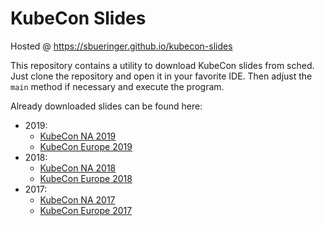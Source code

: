 # KubeCon Slides

Hosted @ https://sbueringer.github.io/kubecon-slides

This repository contains a utility to download KubeCon slides from sched. Just clone the repository and open it in your favorite IDE. Then adjust the `main` method if necessary and execute the program.

Already downloaded slides can be found here:
* 2019:
    * [KubeCon NA 2019](https://github.com/sbueringer/kubecon-slides/tree/master/slides/2019-kubecon-na/README.md)
    * [KubeCon Europe 2019](https://github.com/sbueringer/kubecon-slides/tree/master/slides/2019-kubecon-eu/README.md)
* 2018:
    * [KubeCon NA 2018](https://github.com/sbueringer/kubecon-slides/tree/master/slides/2018-kubecon-na)
    * [KubeCon Europe 2018](https://github.com/sbueringer/kubecon-slides/tree/master/slides/2018-kubecon-eu/README.md)
* 2017:
    * [KubeCon NA 2017](https://github.com/sbueringer/kubecon-slides/tree/master/slides/2017-kubecon-na)
    * [KubeCon Europe 2017](https://github.com/sbueringer/kubecon-slides/tree/master/slides/2017-kubecon-eu)
